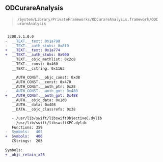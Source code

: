 ## ODCurareAnalysis

> `/System/Library/PrivateFrameworks/ODCurareAnalysis.framework/ODCurareAnalysis`

```diff

 3300.5.1.0.0
-  __TEXT.__text: 0x1a790
-  __TEXT.__auth_stubs: 0x8f0
+  __TEXT.__text: 0x1a774
+  __TEXT.__auth_stubs: 0x900
   __TEXT.__objc_methlist: 0x2c8
   __TEXT.__const: 0x460
   __TEXT.__cstring: 0x1163

   __AUTH_CONST.__objc_const: 0xd8
   __AUTH_CONST.__const: 0x470
   __AUTH_CONST.__auth_ptr: 0x28
-  __AUTH_CONST.__auth_got: 0x480
+  __AUTH_CONST.__auth_got: 0x488
   __AUTH.__objc_data: 0x1d0
   __AUTH.__data: 0x408
   __DATA.__objc_classrefs: 0x38

   - /usr/lib/swift/libswiftObjectiveC.dylib
   - /usr/lib/swift/libswiftXPC.dylib
   Functions: 359
-  Symbols:   405
+  Symbols:   406
   CStrings:  203
 
Symbols:
+ _objc_retain_x25

```
